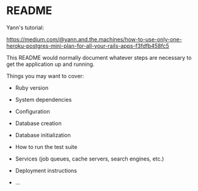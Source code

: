 # README

Yann's tutorial:

https://medium.com/@yann.and.the.machines/how-to-use-only-one-heroku-postgres-mini-plan-for-all-your-rails-apps-f3fdfb458fc5

This README would normally document whatever steps are necessary to get the
application up and running.

Things you may want to cover:

* Ruby version

* System dependencies

* Configuration

* Database creation

* Database initialization

* How to run the test suite

* Services (job queues, cache servers, search engines, etc.)

* Deployment instructions

* ...
